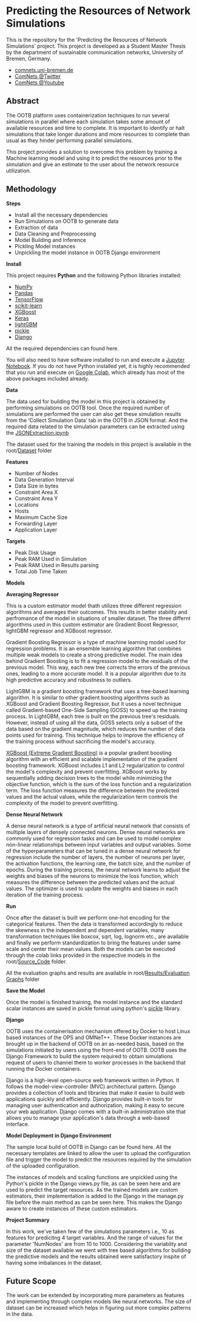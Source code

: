 # Predicting the Resources of Network Simulations

This is the repository for the 'Predicting the Resources of Network Simulations' project. This project is developed as a Student Master Thesis by the department of sustainable communication networks, University of Bremen, Germany.

 - [comnets.uni-bremen.de](https://www.uni-bremen.de/comnets)
 - [ComNets @Twitter](https://twitter.com/ComNetsBremen)
 - [ComNets @Youtube](https://www.youtube.com/c/ComNetsBremen)

## Abstract
The OOTB platform uses containerization techniques to run several simulations in parallel where each simulation takes some amount of available resources and time to complete. It is important to identify or halt simulations that take longer durations and more resources to complete than usual as they hinder performing parallel simulations.

This project provides a solution to overcome this problem by training a Machine learning model and using it to predict the resources prior to the simulation and give an estimate to the user about the network resource utilization.

## Methodology
**Steps**

- Install all the necessary dependencies
- Run Simulations on OOTB to generate data
- Extraction of data
- Data Cleaning and Preprocessing
- Model Building and Inference
- Pickling Model instances
- Unpickling the model instance in OOTB Django environment

**Install**

This project requires **Python** and the following Python libraries installed:
- [NumPy](http://www.numpy.org/)
- [Pandas](http://pandas.pydata.org/)
- [TensorFlow](https://pypi.org/project/tensorflow/)
- [scikit-learn](http://scikit-learn.org/stable/)
- [XGBoost](https://pypi.org/project/xgboost/)
- [Keras](https://pypi.org/project/keras/)
- [lightGBM](https://pypi.org/project/lightgbm/)
- [pickle](https://pypi.org/project/pickle5/)
- [Django](https://pypi.org/project/Django/)

All the required dependencies can found here.

You will also need to have software installed to run and execute a [Jupyter Notebook](http://jupyter.org/install.html).
If you do not have Python installed yet, it is highly recommended that you run and execute on [Google Colab](https://colab.research.google.com/), which already has most of the above packages included already.

**Data**

The data used for building the model in this project is obtained by performing simulations on OOTB tool. Once the required number of simulations are performed the user can also get these simulation results from the ‘Collect Simulation Data’ tab in the OOTB in JSON format. And the required data related to the simulation parameters can be extracted using the [JSONExtraction.ipynb](https://colab.research.google.com/github/Srikanth635/COMNETS/blob/main/Source_Code/JSONExtraction.ipynb)

The dataset used for the training the models in this project is available in the root/[Dataset](https://github.com/Srikanth635/COMNETS/tree/main/Dataset) folder

**Features**

 - Number of Nodes
 - Data Generation Interval
 - Data Size in bytes
 - Constraint Area X
 - Constraint Area Y
 - Locations
 - Hosts
 - Maximum Cache Size
 - Forwarding Layer
 - Application Layer
 
 **Targets**
 - Peak Disk Usage
 - Peak RAM Used in Simulation
 - Peak RAM Used in Results parsing
 - Total Job Time Taken
 
**Models**

 **Averaging Regressor**
 
 This is a custom estimator model thath utilizes three different regression algorithms and averages their outcomes. This results in better stability and perfromance of the model in situations of smaller dataset. The three differnt algorithms used in this custom estimator are Gradient Boost Regressor, lightGBM regressor and XGBoost regressor.
 
Gradient Boosting Regressor is a type of machine learning model used for regression problems. It is an ensemble learning algorithm that combines multiple weak models to create a strong predictive model. The main idea behind Gradient Boosting is to fit a regression model to the residuals of the previous model. This way, each new tree corrects the errors of the previous ones, leading to a more accurate model. It is a popular algorithm due to its high predictive accuracy and robustness to outliers.

LightGBM is a gradient boosting framework that uses a tree-based learning algorithm. It is similar to other gradient boosting algorithms such as XGBoost and Gradient Boosting Regressor, but it uses a novel technique called Gradient-based One-Side Sampling (GOSS) to speed up the training process. In LightGBM, each tree is built on the previous tree's residuals. However, instead of using all the data, GOSS selects only a subset of the data based on the gradient magnitude, which reduces the number of data points used for training. This technique helps to improve the efficiency of the training process without sacrificing the model's accuracy.

[XGBoost (Extreme Gradient Boosting)](https://xgboost.readthedocs.io/en/stable/index.html) is a popular gradient boosting algorithm with an efficient and scalable implementation of the gradient boosting framework. XGBoost includes L1 and L2 regularization to control the model's complexity and prevent overfitting. XGBoost works by sequentially adding decision trees to the model while minimizing the objective function, which is the sum of the loss function and a regularization term. The loss function measures the difference between the predicted values and the actual values, while the regularization term controls the complexity of the model to prevent overfitting.

**Dense Neural Network**

A dense neural network is a type of artificial neural network that consists of multiple layers of densely connected neurons. Dense neural networks are commonly used for regression tasks and can be used to model complex non-linear relationships between input variables and output variables. Some of the hyperparameters that can be tuned in a dense neural network for regression include the number of layers, the number of neurons per layer, the activation functions, the learning rate, the batch size, and the number of epochs. During the training process, the neural network learns to adjust the weights and biases of the neurons to minimize the loss function, which measures the difference between the predicted values and the actual values. The optimizer is used to update the weights and biases in each iteration of the training process.

**Run**

Once after the dataset is built we perform one-hot encoding for the categorical features. Then the data is transformed accordingly to reduce the skewness in the independent and dependent variables, many transformation techniques like boxcox, sqrt, log, lognorm etc., are available and finally we perform standardization to bring the features under same scale and center their mean values. Both the models can be executed through the colab links provided in the respective models in the root/[Source_Code](https://github.com/Srikanth635/COMNETS/tree/main/Source_Code)  folder.

All the evaluation graphs and results are available in root/[Results/Evaluation Graphs](https://github.com/Srikanth635/COMNETS/tree/main/Results/Evalaution%20Graphs) folder

**Save the Model**

Once the model is finished training, the model instance and the standard scalar instances are saved in pickle format using python's [pickle](https://docs.python.org/3/library/pickle.html) library.

**Django**

OOTB uses the containerisation mechanism offered by Docker to host Linux based instances of the OPS and OMNeT++. These Docker instances are brought up in the backend of OOTB on an as-needed basis, based on the simulations initiated by users using the front-end of OOTB. OOTB uses the Django Framework to build the system required to obtain simulations request of users to channel them to worker processes in the backend that running the Docker containers.

Django is a high-level open-source web framework written in Python. It follows the model-view-controller (MVC) architectural pattern. Django provides a collection of tools and libraries that make it easier to build web applications quickly and efficiently. Django provides built-in tools for managing user authentication and authorization, making it easy to secure your web application. Django comes with a built-in administration site that allows you to manage your application's data through a web-based interface.

**Model Deployment in Django Environment**

The sample local build of OOTB in Django can be found here. All the necessary templates are linked to allow the user to upload the configuration file and trigger the model to predict the resources required by the simulation of the uploaded configuration.

The instances of models and scaling functions are unpickled using the Python's pickle in the Django views.py file, as can be seen here and are used to predict the target resources. As the trained models are custom estimators, their implementation is added to the Django in the manage.py file before the main method as can be seen here. This makes the Django aware to create instances of these custom estimators.

**Project Summary**

In this work, we've taken few of the simulations parameters i.e., 10 as features for predicitng 4 target variables. And the range of values for the parameter 'NumNodes' are from 10 to 1000. Considering the variablity and size of the dataset available we went with tree based algorithms for building the predictive models and the results obtained were satisfactory inspite of having some imbalances in the dataset.

## Future Scope

The work can be extended by incorporating more parameters as features and implementing through complex models like neural networks. The size of dataset can be increased which helps in figuring out more complex patterns in the data.